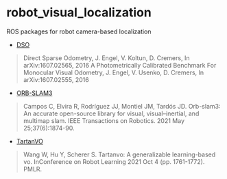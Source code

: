 # robot_visual_localization
ROS packages for robot camera-based localization

<!-- ## Index
* [Monocular SLAM](#Monocular (RGB)) -->


- [DSO](https://github.com/JakobEngel/dso_ros)
>Direct Sparse Odometry, J. Engel, V. Koltun, D. Cremers, In arXiv:1607.02565, 2016
>A Photometrically Calibrated Benchmark For Monocular Visual Odometry, J. Engel, V. Usenko, D. Cremers, In arXiv:1607.02555, 2016

<!-- - [Kimera-VIO-ROS](https://github.com/MIT-SPARK/Kimera-VIO-ROS)
> A. Rosinol, M. Abate, Y. Chang, L. Carlone. Kimera: an Open-Source Library for Real-Time Metric-Semantic Localization and Mapping. arXiv preprint arXiv:1910.02490.

kimera-rpgo
fix with PR as git checkout fix/gtsam_boost_removal
mesh_rviz_plugins to compile with c++14
modified function declarations of gtsam (fork?)
modified kimera_VIO to include boost. fork?
Undistort.h #include <boost/optional.hpp>
Featuredetector.h #include <boost/optional.hpp>
Replace boost::make_shared with std::make_shared
replace cam1_R_cam2.quaternion()[0]) with cam1_R_cam2.Quaternion()[0]) -->
- [ORB-SLAM3](https://github.com/UZ-SLAMLab/ORB_SLAM3)
> Campos C, Elvira R, Rodríguez JJ, Montiel JM, Tardós JD. Orb-slam3: An accurate open-source library for visual, visual–inertial, and multimap slam. IEEE Transactions on Robotics. 2021 May 25;37(6):1874-90.

<!-- - [PTAM](https://github.com/ethz-asl/ethzasl_ptam)
> [1] Georg Klein and David Murray, "Parallel Tracking and Mapping for Small AR Workspaces", Proc. ISMAR 2007
> [2] Georg Klein and David Murray, "Improving the Agility of Keyframe-based SLAM", Proc. ECCV 2008 -->

<!-- - [SVO](https://github.com/uzh-rpg/rpg_svo)
> Christian Forster, Matia Pizzoli, Davide Scaramuzza, "SVO: Fast Semi-direct Monocular Visual Odometry," IEEE International Conference on Robotics and Automation, 2014. -->

- [TartanVO](https://github.com/castacks/tartanvo)
> Wang W, Hu Y, Scherer S. Tartanvo: A generalizable learning-based vo. InConference on Robot Learning 2021 Oct 4 (pp. 1761-1772). PMLR.
